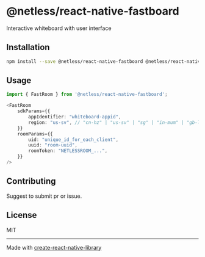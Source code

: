 # @netless/react-native-fastboard

Interactive whiteboard with user interface

## Installation

```sh
npm install --save @netless/react-native-fastboard @netless/react-native-whiteboard react-native-webview
```

## Usage

``` ts
import { FastRoom } from '@netless/react-native-fastboard';

<FastRoom  
    sdkParams={{
        appIdentifier: "whiteboard-appid",
        region: "us-sv", // "cn-hz" | "us-sv" | "sg" | "in-mum" | "gb-lon"
    }}
    roomParams={{
        uid: "unique_id_for_each_client",
        uuid: "room-uuid",
        roomToken: "NETLESSROOM_...",
    }}
/>
```

## Contributing

Suggest to submit pr or issue.

## License

MIT

---

Made with [create-react-native-library](https://github.com/callstack/react-native-builder-bob)
